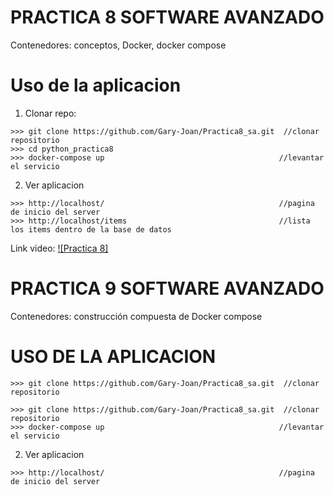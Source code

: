 # PRACTICA 8 SOFTWARE AVANZADO
Contenedores: conceptos, Docker, docker compose

# Uso de la aplicacion

1. Clonar repo:
```
>>> git clone https://github.com/Gary-Joan/Practica8_sa.git  //clonar repositorio
>>> cd python_practica8
>>> docker-compose up                                       //levantar el servicio
```
2. Ver aplicacion
```
>>> http://localhost/                                       //pagina de inicio del server
>>> http://localhost/items                                  //lista los items dentro de la base de datos

```
Link video:
[![Practica 8]](https://www.youtube.com/watch?v=Uu0SoscvHnk)

# PRACTICA 9 SOFTWARE AVANZADO

Contenedores: construcción compuesta de Docker compose

# USO DE LA APLICACION
```
>>> git clone https://github.com/Gary-Joan/Practica8_sa.git  //clonar repositorio
```
```
>>> git clone https://github.com/Gary-Joan/Practica8_sa.git  //clonar repositorio
>>> docker-compose up                                       //levantar el servicio
```
2. Ver aplicacion
```
>>> http://localhost/                                       //pagina de inicio del server
